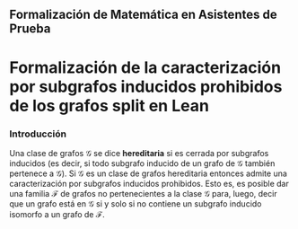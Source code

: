 ## Formalización de Matemática en Asistentes de Prueba

# Formalización de la caracterización por subgrafos inducidos prohibidos de los grafos split en Lean

### Introducción

Una clase de grafos $\mathcal{G}$ se dice **hereditaria** si es cerrada por subgrafos inducidos (es decir, si todo subgrafo inducido de un grafo de $\mathcal{G}$ también pertenece a $\mathcal{G}$). Si $\mathcal{G}$ es un clase de grafos hereditaria entonces admite una caracterización por subgrafos inducidos prohibidos. Esto es, es posible dar una familia $\mathcal{F}$ de grafos no pertenecientes a la clase $\mathcal{G}$ para, luego, decir que un grafo está en $\mathcal{G}$ si y solo si no contiene un subgrafo inducido isomorfo a un grafo de $\mathcal{F}$.